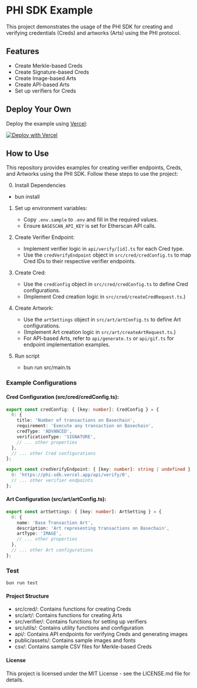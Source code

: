 # PHI SDK Example

This project demonstrates the usage of the PHI SDK for creating and verifying credentials (Creds) and artworks (Arts) using the PHI protocol.

## Features

- Create Merkle-based Creds
- Create Signature-based Creds
- Create Image-based Arts
- Create API-based Arts
- Set up verifiers for Creds

## Deploy Your Own

Deploy the example using [Vercel](https://vercel.com?utm_source=github&utm_medium=readme&utm_campaign=vercel-examples):

[![Deploy with Vercel](https://vercel.com/button)](https://vercel.com/new/git/external?repository-url=https://github.com/your-username/phi-sdk-example&project-name=phi-sdk-example&repository-name=phi-sdk-example&env=SIGNER_PRIVATE_KEY,BASESCAN_API_KEY)

## How to Use

This repository provides examples for creating verifier endpoints, Creds, and Artworks using the PHI SDK. Follow these steps to use the project:

0. Install Dependencies

- bun install

1. Set up environment variables:

   - Copy `.env.sample` to `.env` and fill in the required values.
   - Ensure `BASESCAN_API_KEY` is set for Etherscan API calls.

2. Create Verifier Endpoint:

   - Implement verifier logic in `api/verify/[id].ts` for each Cred type.
   - Use the `credVerifyEndpoint` object in `src/cred/credConfig.ts` to map Cred IDs to their respective verifier endpoints.

3. Create Cred:

   - Use the `credConfig` object in `src/cred/credConfig.ts` to define Cred configurations.
   - (Implement Cred creation logic in `src/cred/createCredRequest.ts`.)

4. Create Artwork:

   - Use the `artSettings` object in `src/art/artConfig.ts` to define Art configurations.
   - (Implement Art creation logic in `src/art/createArtRequest.ts`.)
   - For API-based Arts, refer to `api/generate.ts` or `api/gif.ts` for endpoint implementation examples.

5. Run script
   - bun run src/main.ts

### Example Configurations

#### Cred Configuration (src/cred/credConfig.ts):

```typescript
export const credConfig: { [key: number]: CredConfig } = {
  0: {
    title: 'Number of transactions on Basechain',
    requirement: 'Execute any transaction on Basechain',
    credType: 'ADVANCED',
    verificationType: 'SIGNATURE',
    // ... other properties
  },
  // ... other Cred configurations
};

export const credVerifyEndpoint: { [key: number]: string | undefined } = {
  0: 'https://phi-sdk.vercel.app/api/verify/0',
  // ... other verifier endpoints
};
```

#### Art Configuration (src/art/artConfig.ts):

```typescript
export const artSettings: { [key: number]: ArtSetting } = {
  0: {
    name: 'Base Transaction Art',
    description: 'Art representing transactions on Basechain',
    artType: 'IMAGE',
    // ... other properties
  },
  // ... other Art configurations
};
```

### Test

```
bun run test
```

#### Project Structure

- src/cred/: Contains functions for creating Creds
- src/art/: Contains functions for creating Arts
- src/verifier/: Contains functions for setting up verifiers
- src/utils/: Contains utility functions and configuration
- api/: Contains API endpoints for verifying Creds and generating images
- public/assets/: Contains sample images and fonts
- csv/: Contains sample CSV files for Merkle-based Creds

#### License

This project is licensed under the MIT License - see the LICENSE.md file for details.

